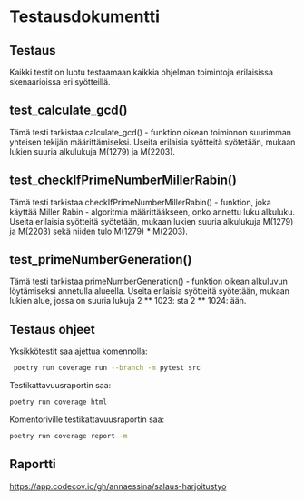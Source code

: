 # Testausdokumentti

## Testaus

Kaikki testit on luotu testaamaan kaikkia ohjelman toimintoja erilaisissa skenaarioissa eri syötteillä.

## test_calculate_gcd()

Tämä testi tarkistaa calculate_gcd() - funktion oikean toiminnon suurimman yhteisen tekijän määrittämiseksi.
Useita erilaisia syötteitä syötetään, mukaan lukien suuria alkulukuja M(1279) ja M(2203).

## test_checkIfPrimeNumberMillerRabin()

Tämä testi tarkistaa checkIfPrimeNumberMillerRabin() - funktion, joka käyttää Miller Rabin - algoritmia määrittääkseen, onko annettu luku alkuluku.
Useita erilaisia syötteitä syötetään, mukaan lukien suuria alkulukuja M(1279) ja M(2203)
sekä niiden tulo M(1279) * M(2203).

## test_primeNumberGeneration()

Tämä testi tarkistaa primeNumberGeneration() - funktion oikean alkuluvun löytämiseksi annetulla alueella.
Useita erilaisia syötteitä syötetään, mukaan lukien alue, jossa on suuria lukuja 2 ** 1023: sta 2 ** 1024: ään.

## Testaus ohjeet 

Yksikkötestit saa ajettua komennolla:

```bash
 poetry run coverage run --branch -m pytest src
```
Testikattavuusraportin saa:

```bash
poetry run coverage html
```
Komentoriville testikattavuusraportin saa:

```bash
poetry run coverage report -m
```

## Raportti

https://app.codecov.io/gh/annaessina/salaus-harjoitustyo

